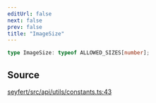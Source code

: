 ```yaml
---
editUrl: false
next: false
prev: false
title: "ImageSize"
---
```


```ts
type ImageSize: typeof ALLOWED_SIZES[number];
```

## Source

[seyfert/src/api/utils/constants.ts:43](https://github.com/potoland/potocuit/blob/e332d7a/src/api/utils/constants.ts#L43)

